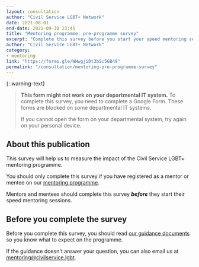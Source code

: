 ```yaml
---
layout: consultation
author: "Civil Service LGBT+ Network"
date: 2021-08-01
end-date: 2021-09-30 23:45
title: "Mentoring programme: pre-programme survey"
excerpt: "Complete this survey before you start your speed mentoring sessions so that we can measure the impact of the Civil Service LGBT+ mentoring programme."
author: "Civil Service LGBT+ Network"
category: 
- mentoring
link: "https://forms.gle/WHwgjiDt3bSc5GB49"
permalink: "/consultation/mentoring-pre-programme-survey"
---
```


{:.warning-text}
> **This form might not work on your departmental IT system.** To complete this survey, you need to complete a Google Form. These forms are blocked on some departmental IT systems.
>
> If you cannot open the form on your departmental system, try again on your personal device.

## About this publication

This survey will help us to measure the impact of the Civil Service LGBT+ mentoring programme.

You should only complete this survey if you have registered as a mentor or mentee on our [mentoring programme](/mentoring).

Mentors and mentees should complete this survey **_before_** they start their speed mentoring sessions.

## Before you complete the survey

Before you complete this survey, you should read [our guidance documents](https://www.civilservice.lgbt/publication/about-our-mentoring-programme) so you know what to expect on the programme.

If the guidance doesn't answer your question, you can also email us at [mentoring@civilservice.lgbt](mailto:mentoring@civilservice.lgbt).

